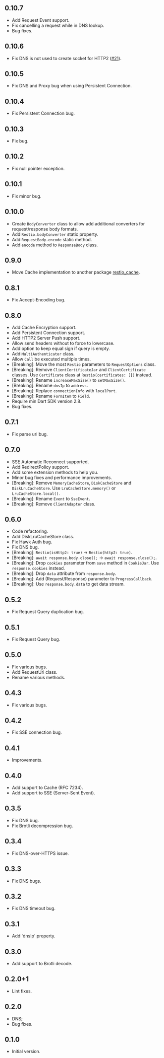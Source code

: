 ## 0.10.7
 - Add Request Event support.
 - Fix cancelling a request while in DNS lookup.
 - Bug fixes.

## 0.10.6
 - Fix DNS is not used to create socket for HTTP2 ([#21](https://github.com/tiagohm/restio/pull/21)).

## 0.10.5
 - Fix DNS and Proxy bug when using Persistent Connection.

## 0.10.4
 - Fix Persistent Connection bug.

## 0.10.3
 - Fix bug.

## 0.10.2
 - Fix null pointer exception.

## 0.10.1
 - Fix minor bug.

## 0.10.0
 - Create `BodyConverter` class to allow add additional converters for request/response body formats.
 - Add `Restio.bodyConverter` static property.
 - Add `RequestBody.encode` static method.
 - Add `encode` method to `ResponseBody` class.

## 0.9.0
 - Move Cache implementation to another package [restio_cache](https://pub.dev/packages/restio_cache).

## 0.8.1
 - Fix Accept-Encoding bug.

## 0.8.0
 - Add Cache Encryption support.
 - Add Persistent Connection support.
 - Add HTTP2 Server Push support.
 - Allow send headers without to force to lowercase.
 - Add option to keep equal sign if query is empty.
 - Add `MultiAuthenticator` class.
 - Allow `Call` be executed multiple times.
 - [Breaking]: Move the most `Restio` parameters to `RequestOptions` class.
 - [Breaking]: Remove `ClientCertificateJar` and `ClientCertificate` classes. Use `Certificate` class at `Restio(certificates: [])` instead.
 - [Breaking]: Rename `increaseMaxSize()` to `setMaxSize()`.
 - [Breaking]: Rename `dnsIp` to `address`.
 - [Breaking]: Replace `connectionInfo` with `localPort`.
 - [Breaking]: Rename `FormItem` to `Field`.
 - Require min Dart SDK version 2.8.
 - Bug fixes.

## 0.7.1
 - Fix parse uri bug.

## 0.7.0
 - SSE Automatic Reconnect supported.
 - Add RedirectPolicy support.
 - Add some extension methods to help you.
 - Minor bug fixes and performance improvements.
 - [Breaking]: Remove `MemoryCacheStore`, `DiskCacheStore` and `DiskLruCacheStore`. Use `LruCacheStore.memory()` or `LruCacheStore.local()`.
 - [Breaking]: Rename `Event` to `SseEvent`.
 - [Breaking]: Remove `ClientAdapter` class.

## 0.6.0
 - Code refactoring.
 - Add DiskLruCacheStore class.
 - Fix Hawk Auth bug.
 - Fix DNS bug.
 - [Breaking]: `Restio(isHttp2: true)` -> `Restio(http2: true)`.
 - [Breaking]: `await response.body.close();` -> `await response.close();`.
 - [Breaking]: Drop `cookies` parameter from `save` method in `CookieJar`. Use `response.cookies` instead.
 - [Breaking]: Drop `data` attribute from `response.body`.
 - [Breaking]: Add (Request/Response) parameter to `ProgressCallback`.
 - [Breaking]: Use `response.body.data` to get data stream.

## 0.5.2
 - Fix Request Query duplication bug.

## 0.5.1
 - Fix Request Query bug.

## 0.5.0

- Fix various bugs.
- Add RequestUri class.
- Rename various methods.

## 0.4.3

- Fix various bugs.

## 0.4.2

- Fix SSE connection bug.

## 0.4.1

- Improvements.

## 0.4.0

- Add support to Cache (RFC 7234).
- Add support to SSE (Server-Sent Event).

## 0.3.5

- Fix DNS bug.
- Fix Brotli decompression bug.

## 0.3.4

- Fix DNS-over-HTTPS issue.

## 0.3.3

- Fix DNS bugs.

## 0.3.2

- Fix DNS timeout bug.

## 0.3.1

- Add 'dnsIp' property.

## 0.3.0

- Add support to Brotli decode.

## 0.2.0+1

- Lint fixes.

## 0.2.0

- DNS;
- Bug fixes.

## 0.1.0

- Initial version.
